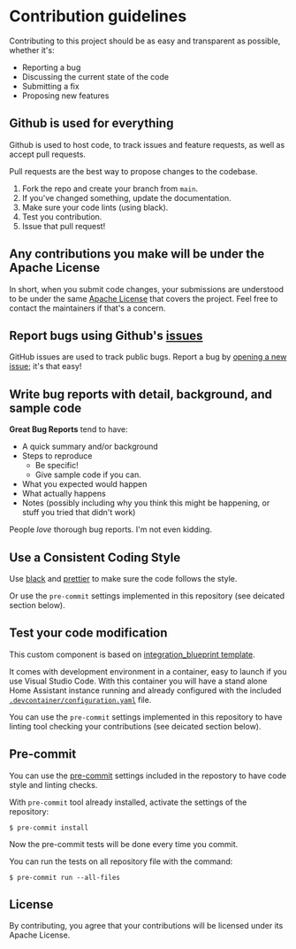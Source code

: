 # Contribution guidelines

Contributing to this project should be as easy and transparent as possible, whether it's:

- Reporting a bug
- Discussing the current state of the code
- Submitting a fix
- Proposing new features

## Github is used for everything

Github is used to host code, to track issues and feature requests, as well as accept pull requests.

Pull requests are the best way to propose changes to the codebase.

1. Fork the repo and create your branch from `main`.
2. If you've changed something, update the documentation.
3. Make sure your code lints (using black).
4. Test you contribution.
5. Issue that pull request!

## Any contributions you make will be under the Apache License

In short, when you submit code changes, your submissions are understood to be under the same [Apache License](http://choosealicense.com/licenses/apache-2.0/) that covers the project. Feel free to contact the maintainers if that's a concern.

## Report bugs using Github's [issues](../../issues)

GitHub issues are used to track public bugs.
Report a bug by [opening a new issue](../../issues/new/choose); it's that easy!

## Write bug reports with detail, background, and sample code

**Great Bug Reports** tend to have:

- A quick summary and/or background
- Steps to reproduce
  - Be specific!
  - Give sample code if you can.
- What you expected would happen
- What actually happens
- Notes (possibly including why you think this might be happening, or stuff you tried that didn't work)

People _love_ thorough bug reports. I'm not even kidding.

## Use a Consistent Coding Style

Use [black](https://github.com/ambv/black) and [prettier](https://prettier.io/)
to make sure the code follows the style.

Or use the `pre-commit` settings implemented in this repository
(see deicated section below).

## Test your code modification

This custom component is based on [integration_blueprint template](https://github.com/custom-components/integration_blueprint).

It comes with development environment in a container, easy to launch
if you use Visual Studio Code. With this container you will have a stand alone
Home Assistant instance running and already configured with the included
[`.devcontainer/configuration.yaml`](./.devcontainer/configuration.yaml)
file.

You can use the `pre-commit` settings implemented in this repository to have
linting tool checking your contributions (see deicated section below).

## Pre-commit

You can use the [pre-commit](https://pre-commit.com/) settings included in the
repostory to have code style and linting checks.

With `pre-commit` tool already installed,
activate the settings of the repository:

```console
$ pre-commit install
```

Now the pre-commit tests will be done every time you commit.

You can run the tests on all repository file with the command:

```console
$ pre-commit run --all-files
```

## License

By contributing, you agree that your contributions will be licensed under its Apache License.
